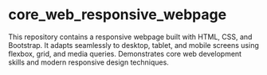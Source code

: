 # core_web_responsive_webpage
This repository contains a responsive webpage built with HTML, CSS, and Bootstrap. It adapts seamlessly to desktop, tablet, and mobile screens using flexbox, grid, and media queries. Demonstrates core web development skills and modern responsive design techniques.
